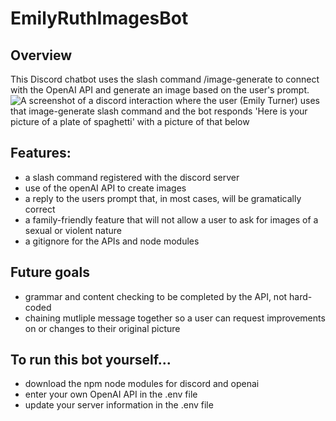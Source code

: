 # EmilyRuthImagesBot

## Overview

This Discord chatbot uses the slash command /image-generate to connect with the OpenAI API and generate an image based on the user's prompt. 
![A screenshot of a discord interaction where the user (Emily Turner) uses that image-generate slash command and the bot responds 'Here is your picture of a plate of spaghetti' with a picture of that below](https://github.com/fac29b/EmilyRuthImagesBot/assets/49107443/890202b4-6ce5-4300-9258-e1b283d16811)

## Features:

- a slash command registered with the discord server
- use of the openAI API to create images
- a reply to the users prompt that, in most cases, will be gramatically correct
- a family-friendly feature that will not allow a user to ask for images of a sexual or violent nature
- a gitignore for the APIs and node modules 

## Future goals

- grammar and content checking to be completed by the API, not hard-coded
- chaining mutliple message together so a user can request improvements on or changes to their original picture

## To run this bot yourself...

- download the npm node modules for discord and openai
- enter your own OpenAI API in the .env file
- update your server information in the .env file

